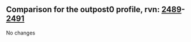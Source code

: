 ## Comparison for the outpost0 profile, rvn: [2489](https://github.com/PRO100KatYT/FortniteProfileRevisions/tree/main/profiles/outpost0/2489%20outpost0.json)-[2491](https://github.com/PRO100KatYT/FortniteProfileRevisions/tree/main/profiles/outpost0/2491%20outpost0.json)

No changes
